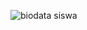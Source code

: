 ![biodata siswa](https://github.com/12tekaje/kelompokk/assets/156274854/fb1be074-347e-4d9d-99ce-9a47d2345661)
